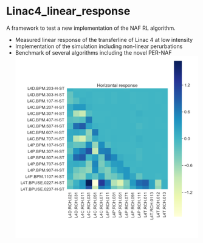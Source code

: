 # Linac4_linear_response
A framework to test a new implementation of the NAF RL algorithm.

* Measured linear response of the transferline of Linac 4 at low intensity
* Implementation of the simulation including non-linear perurbations
* Benchmark of several algorithms including the novel PER-NAF
![Response](Response_matrix.png)
